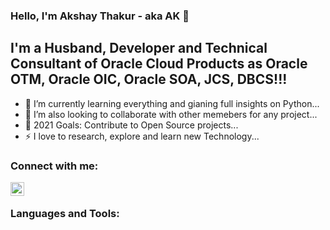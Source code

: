### Hello, I'm Akshay Thakur - aka AK 👋

## I'm a Husband, Developer and Technical Consultant of Oracle Cloud Products as Oracle OTM, Oracle OIC, Oracle SOA, JCS, DBCS!!!

- 🌱 I’m currently learning everything and gianing full insights on Python...
- 👯 I’m also looking to collaborate with other memebers for any project...
- 🥅 2021 Goals: Contribute to Open Source projects...
- ⚡ I love to research, explore and learn new Technology...

### Connect with me:

[<img align="left" alt="LinkedIn" width="22px" src="https://cdn.jsdelivr.net/npm/simple-icons@v3/icons/linkedin.svg" />][linkedin]

<br />

### Languages and Tools:


<br />
<br />

[linkedin]: https://linkedin.com/in/akshay-thakur-5b9b0297
